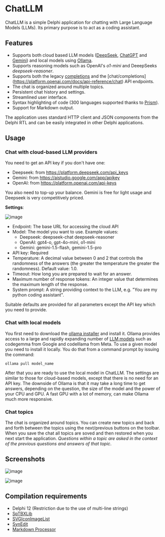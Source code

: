 # ChatLLM

ChatLLM is a simple Delphi application for chatting with Large Language Models (LLMs).  Its primary purpose is to act as a coding assistant.

## Features
- Supports both cloud based LLM models ([DeepSeek](https://www.deepseek.com/), [ChatGPT](https://openai.com/chatgpt) and [Gemini](https://gemini.google.com/)) and local models using [Ollama](https://github.com/ollama/ollama).
- Supports reasoning models such as OpenAI's *o1-mini* and DeeepSeeks *deepseek-reasoner*.
- Supports both the legacy [completions](https://platform.openai.com/docs/api-reference/completions) and the [chat/completions] (https://platform.openai.com/docs/api-reference/chat) API endpoints.
- The chat is organized around multiple topics.
- Persistent chat history and settings.
- Streamlined user interface.
- Syntax highlighting of code (300 languages supported thanks to [Prism](https://prismjs.com/)).
- Support for Markdown output.

The application uses standard HTTP client and JSON components from the Delphi RTL and can be easily integrated in other Delphi applications.

## Usage

### Chat with cloud-based LLM providers
You need to get an API key if you don't have one:
- Deepseek: from https://platform.deepseek.com/api_keys
- Gemini: from https://aistudio.google.com/app/apikey
- OpenAI: from https://platform.openai.com/api-keys

You also need to top-up your balance.  Gemini is free for light usage and Deepseek is very
competitively priced.

**Settings**:

![image](https://github.com/user-attachments/assets/c1b997f8-8279-4677-9ce7-ca6e58d3c142)

- Endpoint:  The base URL for accessing the cloud API
- Model: The model you want to use.  Example values:
    - Deepseek: deepseek-chat deepseek-reasoner
    - OpenAI: gpt4-o, gpt-4o-mini, o1-mini
    - Gemini: gemini-1.5-flash, gemini-1.5-pro
- API key: Required
- Temperature: A decimal value between 0 and 2 that controls the randomness of the answers
  (the greater the temperature the greater the randomness).  Default value: 1.0.
- Timeout:  How long you are prepared to wait for an answer.
- Maximum number of response tokens: An integer value that determines the maximum length of the response.
- System prompt: A string providing context to the LLM, e.g. "You are my python coding assistant".

Suitable defaults are provided for all parameters except the API key which you need to provide.

### Chat with local models

You first need to download the [ollama installer](https://ollama.com/download/OllamaSetup.exe) 
and install it.  Ollama provides access to a large and rapidly expanding number of 
[LLM models](https://ollama.com/library?sort=popular) such as codegemma from Google and 
codelllama from Meta.  To use a given model you need to install it locally.  You do that from a 
command prompt by issuing the command:
```
ollama pull model_name
```
After that you are ready to use the local model in ChatLLM.  The settings are similar to those
for cloud-based models, except that there is no need for an API key. The downside of Ollama is 
that it may take a long time to get answers, depending on the question, the size of the model
 and the power of your CPU and GPU.  A fast GPU with a lot of memory, can make Ollama much more
 responsive.

### Chat topics

The chat is organized around topics.   You can create new topics and back and forth between the 
topics using the next/previous buttons on the toolbar.   When you save the chat all topics are 
soved and then restored when you next start the application.  _Questions within a topic are 
asked in the context of the previous questions and answers of that topic_.

## Screenshots

![image](https://github.com/user-attachments/assets/39d825ae-0b72-4f05-9238-79563bec8871)

![image](https://github.com/user-attachments/assets/23d842f3-b1ef-4561-92cd-b8554d25e110)

## Compilation requirements

- Delphi 12 (Restriction due to the use of multi-line strings)
- [SpTBXLib](https://github.com/SilverpointDev/sptbxlib)
- [SVGIconImageList](https://github.com/EtheaDev/SVGIconImageList)
- [SynEdit](https://github.com/pyscripter/SynEdit)
- [Markdown Processor](https://github.com/EtheaDev/MarkdownProcessor)
